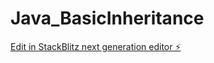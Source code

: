 # Java_BasicInheritance

[Edit in StackBlitz next generation editor ⚡️](https://stackblitz.com/~/github.com/JMiranda87/Java_BasicInheritance)